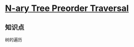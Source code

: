 # [N-ary Tree Preorder Traversal](https://leetcode.com/problems/n-ary-tree-preorder-traversal/)

## 知识点

树的遍历
